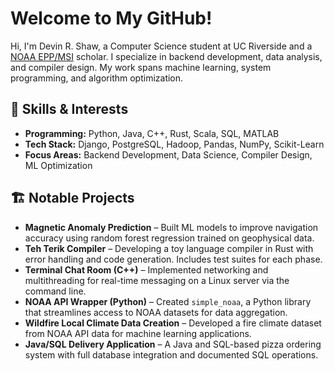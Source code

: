 # Welcome to My GitHub!  

Hi, I'm Devin R. Shaw, a Computer Science student at UC Riverside and a [NOAA EPP/MSI](https://www.noaa.gov/office-education/epp-msi) scholar. I specialize in backend development, data analysis, and compiler design. My work spans machine learning, system programming, and algorithm optimization.  

## 🔧 Skills & Interests  
- **Programming:** Python, Java, C++, Rust, Scala, SQL, MATLAB  
- **Tech Stack:** Django, PostgreSQL, Hadoop, Pandas, NumPy, Scikit-Learn  
- **Focus Areas:** Backend Development, Data Science, Compiler Design, ML Optimization  

## 🏗️ Notable Projects  
- **Magnetic Anomaly Prediction** – Built ML models to improve navigation accuracy using random forest regression trained on geophysical data.  
- **Teh Terik Compiler** – Developing a toy language compiler in Rust with error handling and code generation. Includes test suites for each phase.  
- **Terminal Chat Room (C++)** – Implemented networking and multithreading for real-time messaging on a Linux server via the command line.  
- **NOAA API Wrapper (Python)** – Created `simple_noaa`, a Python library that streamlines access to NOAA datasets for data aggregation. 
- **Wildfire Local Climate Data Creation** – Developed a fire climate dataset from NOAA API data for machine learning applications.  
- **Java/SQL Delivery Application** – A Java and SQL-based pizza ordering system with full database integration and documented SQL operations.  


